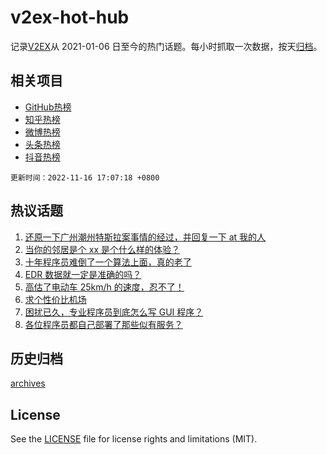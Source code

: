 # v2ex-hot-hub

 记录[V2EX](https://www.v2ex.com/)从 2021-01-06 日至今的热门话题。每小时抓取一次数据，按天[归档](archives)。
 
 ## 相关项目

- [GitHub热榜](https://github.com/snaildev/github-hot-hub)
- [知乎热榜](https://github.com/snaildev/zhihu-hot-hub)
- [微博热榜](https://github.com/snaildev/weibo-hot-hub)
- [头条热榜](https://github.com/snaildev/toutiao-hot-hub)
- [抖音热榜](https://github.com/snaildev/douyin-hot-hub)


 `更新时间：2022-11-16 17:07:18 +0800`

## 热议话题

1. [还原一下广州潮州特斯拉案事情的经过，并回复一下 at 我的人](https://www.v2ex.com/t/895458)
1. [当你的邻居是个 xx 是个什么样的体验？](https://www.v2ex.com/t/895594)
1. [十年程序员难倒了一个算法上面，真的老了](https://www.v2ex.com/t/895464)
1. [EDR 数据就一定是准确的吗？](https://www.v2ex.com/t/895558)
1. [高估了电动车 25km/h 的速度，忍不了！](https://www.v2ex.com/t/895489)
1. [求个性价比机场](https://www.v2ex.com/t/895634)
1. [困扰已久，专业程序员到底怎么写 GUI 程序？](https://www.v2ex.com/t/895484)
1. [各位程序员都自己部署了那些似有服务？](https://www.v2ex.com/t/895498)

## 历史归档

[archives](archives)

## License

See the [LICENSE](LICENSE) file for license rights and limitations (MIT).
